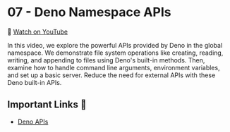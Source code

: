# 07 - Deno Namespace APIs

🎥 [Watch on YouTube](https://www.youtube.com/watch?v=p28ujFMrdA0&list=PLvvLnBDNuTEov9EBIp3MMfHlBxaKGRWTe&index=7&pp=iAQB)

In this video, we explore the powerful APIs provided by Deno in the global namespace. We demonstrate file system operations like creating, reading, writing, and appending to files using Deno's built-in methods. Then, examine how to handle command line arguments, environment variables, and set up a basic server. Reduce the need for external APIs with these Deno built-in APIs.

## Important Links 🔗

* [Deno APIs](https://docs.deno.com/api/deno/)